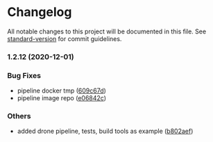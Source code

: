 # Changelog

All notable changes to this project will be documented in this file. See [standard-version](https://github.com/conventional-changelog/standard-version) for commit guidelines.

### 1.2.12 (2020-12-01)

### Bug Fixes

- pipeline docker tmp ([609c67d](https://github.com/redkubes/nodejs-helloworld/commit/609c67dbd8757919d7f0147950fb1fa1171119c8))
- pipeline image repo ([e06842c](https://github.com/redkubes/nodejs-helloworld/commit/e06842ca2316322b288c7ac86c6cf0766e5e9256))

### Others

- added drone pipeline, tests, build tools as example ([b802aef](https://github.com/redkubes/nodejs-helloworld/commit/b802aef724e417010628893e911c681f5f566dd4))
